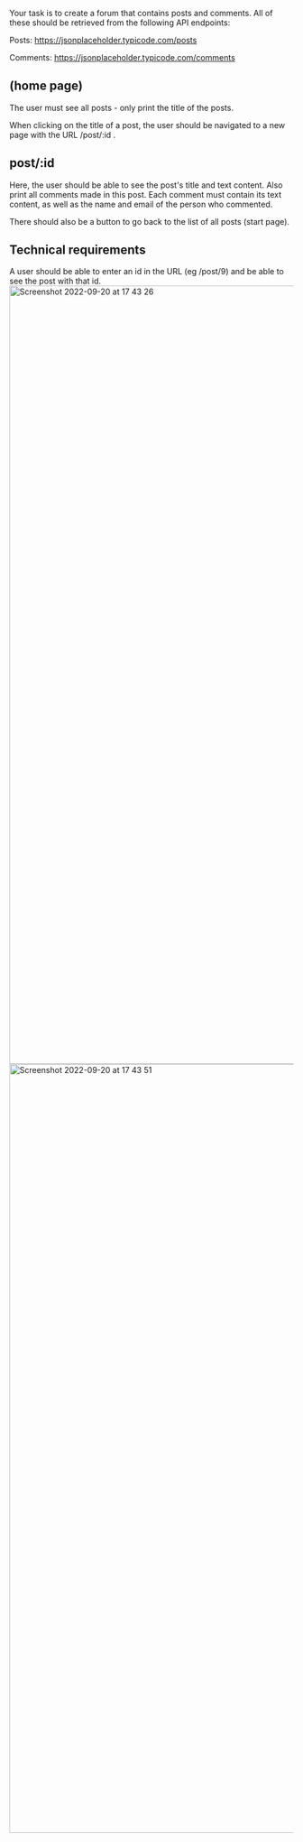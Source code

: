 Your task is to create a forum that contains posts and comments. All of these should be retrieved from the following API endpoints:


Posts: https://jsonplaceholder.typicode.com/posts

Comments: https://jsonplaceholder.typicode.com/comments



## (home page)


The user must see all posts - only print the title of the posts.

When clicking on the title of a post, the user should be navigated to a new page with the URL /post/:id .


## post/:id


Here, the user should be able to see the post's title and text content. Also print all comments made in this post. Each comment must contain its text content, as well as the name and email of the person who commented.

There should also be a button to go back to the list of all posts (start page).


## Technical requirements

A user should be able to enter an id in the URL (eg /post/9) and be able to see the post with that id.
<img width="1380" alt="Screenshot 2022-09-20 at 17 43 26" src="https://user-images.githubusercontent.com/22168037/191307179-3ec18eeb-e481-42ef-b941-1ad70beea4f7.png">
<img width="1363" alt="Screenshot 2022-09-20 at 17 43 51" src="https://user-images.githubusercontent.com/22168037/191307186-f0360f08-77a6-4c1a-b724-00e4e20d7cf5.png">
